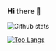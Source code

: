 ### Hi there 👋

![Github stats](https://github-readme-stats.vercel.app/api?username=pocotan001&show_icons=true&count_private=true&custom_title=Pocotan001%27s%20Github%20Stats&theme=dracula)

[![Top Langs](https://github-readme-stats.vercel.app/api/top-langs/?username=pocotan001&langs_count=10&layout=compact&theme=dracula)](https://github.com/anuraghazra/github-readme-stats)
